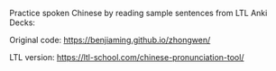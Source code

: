 Practice spoken Chinese by reading sample sentences from LTL Anki Decks:

Original code: https://benjiaming.github.io/zhongwen/

LTL version: https://ltl-school.com/chinese-pronunciation-tool/
